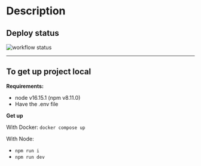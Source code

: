# Description

## Deploy status

![workflow status](https://github.com/pablo-university/web-project/actions/workflows/deploy.yml/badge.svg)

---

## To get up project local

**Requirements:**

- node v16.15.1 (npm v8.11.0)
- Have the .env file

**Get up**

With Docker: `docker compose up`

With Node:

- `npm run i`
- `npm run dev`
